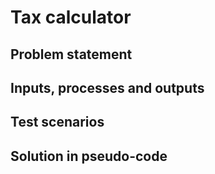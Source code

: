 # Tax calculator

## Problem statement

## Inputs, processes and outputs

## Test scenarios

## Solution in pseudo-code
